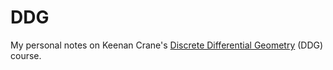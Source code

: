 # DDG
My personal notes on Keenan Crane's <a href="https://brickisland.net/ddg-web/">Discrete Differential Geometry</a> (DDG) course.
